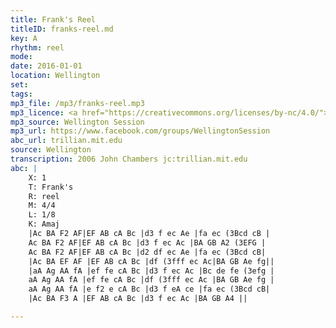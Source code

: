 ```yaml
---
title: Frank's Reel
titleID: franks-reel.md
key: A
rhythm: reel
mode:
date: 2016-01-01
location: Wellington
set:
tags: 
mp3_file: /mp3/franks-reel.mp3
mp3_licence: <a href="https://creativecommons.org/licenses/by-nc/4.0/">CC-BY-NC-4.0</a>
mp3_source: Wellington Session
mp3_url: https://www.facebook.com/groups/WellingtonSession
abc_url: trillian.mit.edu
source: Wellington
transcription: 2006 John Chambers jc:trillian.mit.edu
abc: |
    X: 1
    T: Frank's
    R: reel
    M: 4/4
    L: 1/8
    K: Amaj
    |Ac BA F2 AF|EF AB cA Bc |d3 f ec Ae |fa ec (3Bcd cB |
    Ac BA F2 AF|EF AB cA Bc |d3 f ec Ac |BA GB A2 (3EFG |
    Ac BA F2 AF|EF AB cA Bc |d2 df ec Ae |fa ec (3Bcd cB|
    |Ac BA EF AF |EF AB cA Bc |df (3fff ec Ac|BA GB Ae fg||
    |aA Ag AA fA |ef fe cA Bc |d3 f ec Ac |Bc de fe (3efg |
    aA Ag AA fA |ef fe cA Bc |df (3fff ec Ac |BA GB Ae fg |
    aA Ag AA fA |e f2 e cA Bc |d3 f eA ce |fa ec (3Bcd cB|
    |Ac BA F3 A |EF AB cA Bc |d3 f ec Ac |BA GB A4 ||

---
```

